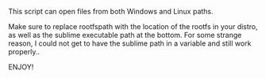 This script can open files from both Windows and Linux paths. 

Make sure to replace rootfspath with the location of the rootfs in your distro, as well as the sublime executable path at the bottom.
For some strange reason, I could not get to have the sublime path in a variable and still work properly..


ENJOY!